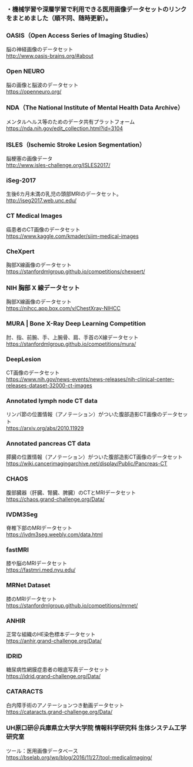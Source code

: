 ### ・機械学習や深層学習で利用できる医用画像データセットのリンクをまとめました（順不同、随時更新）。

### OASIS（Open Access Series of Imaging Studies）
脳の神経画像のデータセット  
http://www.oasis-brains.org/#about  

### Open NEURO
脳の画像と脳波のデータセット  
https://openneuro.org/  

### NDA（The National Institute of Mental Health Data Archive）
メンタルヘルス等のためのデータ共有プラットフォーム  
https://nda.nih.gov/edit_collection.html?id=3104  

### ISLES（Ischemic Stroke Lesion Segmentation）
脳梗塞の画像データ  
http://www.isles-challenge.org/ISLES2017/  

### iSeg-2017
生後6カ月未満の乳児の頭部MRIのデータセット。  
http://iseg2017.web.unc.edu/  

### CT Medical Images
癌患者のCT画像のデータセット  
https://www.kaggle.com/kmader/siim-medical-images  

### CheXpert
胸部X線画像のデータセット  
https://stanfordmlgroup.github.io/competitions/chexpert/

### NIH 胸部 X 線データセット
胸部X線画像のデータセット  
https://nihcc.app.box.com/v/ChestXray-NIHCC  

### MURA | Bone X-Ray Deep Learning Competition
肘、指、前腕、手、上腕骨、肩、手首のX線データセット  
https://stanfordmlgroup.github.io/competitions/mura/  

### DeepLesion
CT画像のデータセット  
https://www.nih.gov/news-events/news-releases/nih-clinical-center-releases-dataset-32000-ct-images  

### Annotated lymph node CT data
リンパ節の位置情報（アノテーション）がついた腹部造影CT画像のデータセット  
https://arxiv.org/abs/2010.11929  

### Annotated pancreas CT data
膵臓の位置情報（アノテーション）がついた腹部造影CT画像のデータセット  
https://wiki.cancerimagingarchive.net/display/Public/Pancreas-CT  

### CHAOS
腹部臓器（肝臓、腎臓、脾臓）のCTとMRIデータセット  
https://chaos.grand-challenge.org/Data/  

### IVDM3Seg
脊椎下部のMRIデータセット  
https://ivdm3seg.weebly.com/data.html  

### fastMRI
膝や脳のMRIデータセット  
https://fastmri.med.nyu.edu/  

### MRNet Dataset
膝のMRIデータセット  
https://stanfordmlgroup.github.io/competitions/mrnet/  

### ANHIR
正常な組織のHE染色標本データセット  
https://anhir.grand-challenge.org/Data/  

### IDRID
糖尿病性網膜症患者の眼底写真データセット  
https://idrid.grand-challenge.org/Data/  

### CATARACTS
白内障手術のアノテーションつき動画データセット  
https://cataracts.grand-challenge.org/Data/  

### UH原口研＠兵庫県立大学大学院 情報科学研究科 生体システム工学研究室
ツール：医用画像データベース  
https://bselab.org/wp/blog/2016/11/27/tool-medicalimaging/  
